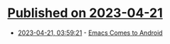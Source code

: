 # [Published on 2023-04-21](index.md)

* [2023-04-21, 03:59:21](https://lobste.rs/s/ld8b6q/emacs_comes_android) - [Emacs Comes to Android](https://irreal.org/blog/?p=11144)
